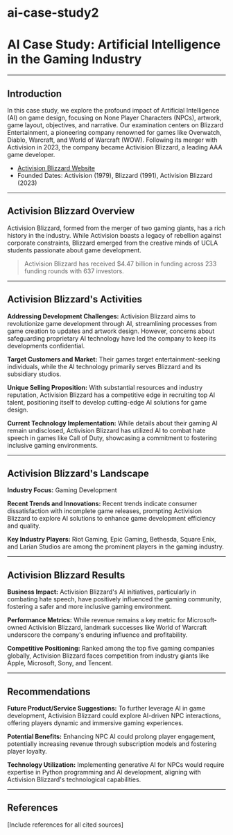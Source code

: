 # ai-case-study2

# AI Case Study: Artificial Intelligence in the Gaming Industry

---

## Introduction
In this case study, we explore the profound impact of Artificial Intelligence (AI) on game design, focusing on None Player Characters (NPCs), artwork, game layout, objectives, and narrative. Our examination centers on Blizzard Entertainment, a pioneering company renowned for games like Overwatch, Diablo, Warcraft, and World of Warcraft (WOW). Following its merger with Activision in 2023, the company became Activision Blizzard, a leading AAA game developer.

* [Activision Blizzard Website](https://www.activisionblizzard.com/)
* Founded Dates: Activision (1979), Blizzard (1991), Activision Blizzard (2023)

---

## Activision Blizzard Overview
Activision Blizzard, formed from the merger of two gaming giants, has a rich history in the industry. While Activision boasts a legacy of rebellion against corporate constraints, Blizzard emerged from the creative minds of UCLA students passionate about game development.

> Activision Blizzard has received $4.47 billion in funding across 233 funding rounds with 637 investors.

---

## Activision Blizzard's Activities
**Addressing Development Challenges:**
Activision Blizzard aims to revolutionize game development through AI, streamlining processes from game creation to updates and artwork design. However, concerns about safeguarding proprietary AI technology have led the company to keep its developments confidential.

**Target Customers and Market:**
Their games target entertainment-seeking individuals, while the AI technology primarily serves Blizzard and its subsidiary studios.

**Unique Selling Proposition:**
With substantial resources and industry reputation, Activision Blizzard has a competitive edge in recruiting top AI talent, positioning itself to develop cutting-edge AI solutions for game design.

**Current Technology Implementation:**
While details about their gaming AI remain undisclosed, Activision Blizzard has utilized AI to combat hate speech in games like Call of Duty, showcasing a commitment to fostering inclusive gaming environments.

---

## Activision Blizzard's Landscape
**Industry Focus:** Gaming Development

**Recent Trends and Innovations:**
Recent trends indicate consumer dissatisfaction with incomplete game releases, prompting Activision Blizzard to explore AI solutions to enhance game development efficiency and quality.

**Key Industry Players:**
Riot Gaming, Epic Gaming, Bethesda, Square Enix, and Larian Studios are among the prominent players in the gaming industry.

---

## Activision Blizzard Results
**Business Impact:**
Activision Blizzard's AI initiatives, particularly in combating hate speech, have positively influenced the gaming community, fostering a safer and more inclusive gaming environment.

**Performance Metrics:**
While revenue remains a key metric for Microsoft-owned Activision Blizzard, landmark successes like World of Warcraft underscore the company's enduring influence and profitability.

**Competitive Positioning:**
Ranked among the top five gaming companies globally, Activision Blizzard faces competition from industry giants like Apple, Microsoft, Sony, and Tencent.

---

## Recommendations
**Future Product/Service Suggestions:**
To further leverage AI in game development, Activision Blizzard could explore AI-driven NPC interactions, offering players dynamic and immersive gaming experiences.

**Potential Benefits:**
Enhancing NPC AI could prolong player engagement, potentially increasing revenue through subscription models and fostering player loyalty.

**Technology Utilization:**
Implementing generative AI for NPCs would require expertise in Python programming and AI development, aligning with Activision Blizzard's technological capabilities.

---

## References
[Include references for all cited sources]

